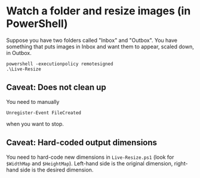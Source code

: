 Watch a folder and resize images (in PowerShell)
================================================

Suppose you have two folders called "Inbox" and "Outbox". You have something that puts images in Inbox and want them to appear, scaled down, in Outbox.

    powershell -executionpolicy remotesigned
    .\Live-Resize

Caveat: Does not clean up
-------------------------

You need to manually

    Unregister-Event FileCreated

when you want to stop.

Caveat: Hard-coded output dimensions
------------------------------------

You need to hard-code new dimensions in `Live-Resize.ps1` (look for `$WidthMap` and `$HeightMap`). Left-hand side is the original dimension, right-hand side is the desired dimension.